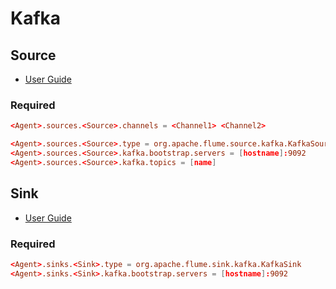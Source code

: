 # Kafka

## Source

- [User Guide](https://flume.apache.org/FlumeUserGuide.html#kafka-source)

### Required

```conf
<Agent>.sources.<Source>.channels = <Channel1> <Channel2>

<Agent>.sources.<Source>.type = org.apache.flume.source.kafka.KafkaSource
<Agent>.sources.<Source>.kafka.bootstrap.servers = [hostname]:9092
<Agent>.sources.<Source>.kafka.topics = [name]
```

## Sink

- [User Guide](https://flume.apache.org/FlumeUserGuide.html#kafka-sink)

### Required

```conf
<Agent>.sinks.<Sink>.type = org.apache.flume.sink.kafka.KafkaSink
<Agent>.sinks.<Sink>.kafka.bootstrap.servers = [hostname]:9092
```
